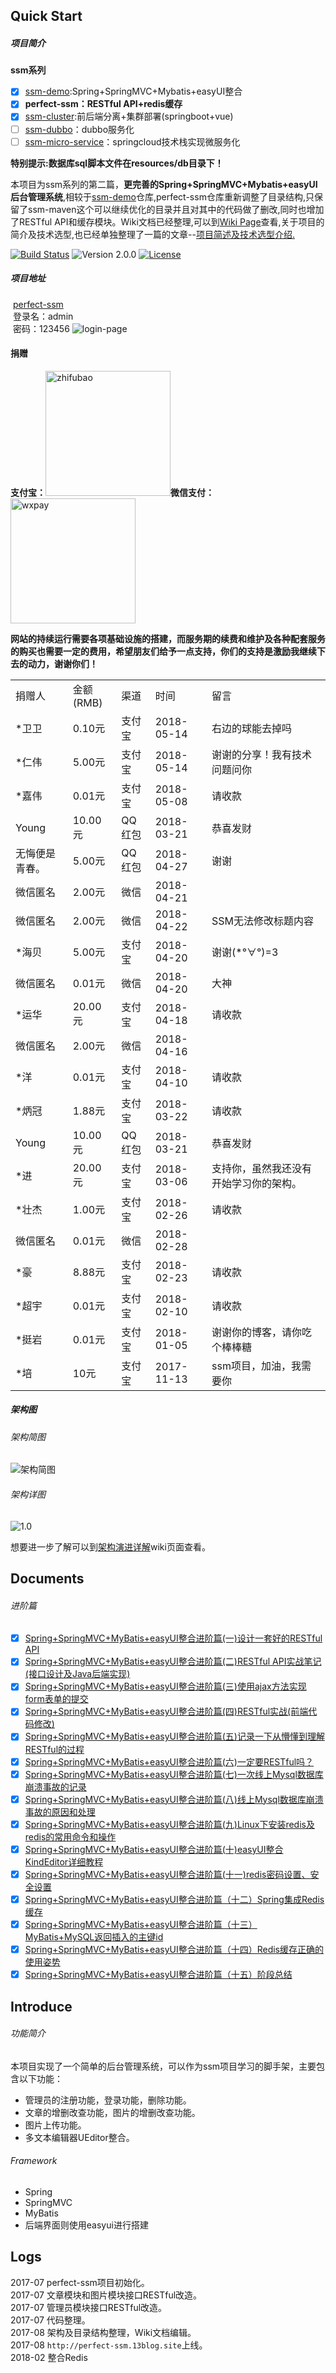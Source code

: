 ## Quick Start 

##### 项目简介

**ssm系列**<br />
* [x] [ssm-demo](https://github.com/ZHENFENG13/ssm-demo):Spring+SpringMVC+Mybatis+easyUI整合
* [x] **perfect-ssm：RESTful API+redis缓存**
* [x] [ssm-cluster](https://github.com/ZHENFENG13/ssm-cluster):前后端分离+集群部署(springboot+vue)
* [ ] [ssm-dubbo](https://github.com/ZHENFENG13/ssm-dubbo)：dubbo服务化
* [ ] [ssm-micro-service](https://github.com/ZHENFENG13/ssm-micro-service)：springcloud技术栈实现微服务化

**特别提示:数据库sql脚本文件在resources/db目录下！**

本项目为ssm系列的第二篇，**更完善的Spring+SpringMVC+Mybatis+easyUI后台管理系统**,相较于[ssm-demo](https://github.com/ZHENFENG13/ssm-demo)仓库,perfect-ssm仓库重新调整了目录结构,只保留了ssm-maven这个可以继续优化的目录并且对其中的代码做了删改,同时也增加了RESTful API和缓存模块。Wiki文档已经整理,可以到[Wiki Page](https://github.com/ZHENFENG13/perfect-ssm/wiki)查看,关于项目的简介及技术选型,也已经单独整理了一篇的文章--[项目简述及技术选型介绍.](http://www.cnblogs.com/han-1034683568/p/6440090.html)<br />

[![Build Status](https://travis-ci.org/ZHENFENG13/perfect-ssm.svg?branch=master)](https://travis-ci.org/ZHENFENG13/perfect-ssm)
![Version 2.0.0](https://img.shields.io/badge/version-2.0.0-yellow.svg)
[![License](https://img.shields.io/badge/license-apache-blue.svg)](https://github.com/ZHENFENG13/perfect-ssm/blob/master/LICENSE)

##### 项目地址

  <a href='http://perfect-ssm.13blog.site'>perfect-ssm</a> <br /> 
  登录名：admin <br /> 
  密码：123456
  ![login-page](https://raw.githubusercontent.com/ZHENFENG13/resource/master/images/2017-08-08/login.png)
  
#### 捐赠

**支付宝：**<img src="https://raw.githubusercontent.com/ZHENFENG13/resource/master/images/2018-02-27/zhifubao1.jpg" width = "200" height = "200" alt="zhifubao"/>**微信支付：**<img src="https://raw.githubusercontent.com/ZHENFENG13/resource/master/images/2018-02-27/wxpay.jpg" width = "200" height = "200" alt="wxpay"/>

**网站的持续运行需要各项基础设施的搭建，而服务期的续费和维护及各种配套服务的购买也需要一定的费用，希望朋友们给予一点支持，你们的支持是激励我继续下去的动力，谢谢你们！**

<table>
    <tr>
        <td>捐赠人</td>
        <td>金额(RMB)</td>
        <td>渠道</td>
        <td>时间</td>
        <td>留言</td>
    </tr>
    <tr>
        <td>*卫卫</td>
        <td>0.10元</td>
        <td>支付宝</td>
        <td>2018-05-14</td>
        <td>右边的球能去掉吗</td>
    </tr>
    <tr>
        <td>*仁伟</td>
        <td>5.00元</td>
        <td>支付宝</td>
        <td>2018-05-14</td>
        <td>谢谢的分享！我有技术问题问你</td>
    </tr> 
    <tr>
        <td>*嘉伟</td>
        <td>0.01元</td>
        <td>支付宝</td>
        <td>2018-05-08</td>
        <td>请收款</td>
    </tr>
    <tr>
        <td>Young</td>
        <td>10.00元</td>
        <td>QQ红包</td>
        <td>2018-03-21</td>
        <td>恭喜发财</td>
    </tr> 
    <tr>
        <td>无悔便是青春。</td>
        <td>5.00元</td>
        <td>QQ红包</td>
        <td>2018-04-27</td>
        <td>谢谢</td>
    </tr> 
    <tr>
        <td>微信匿名</td>
        <td>2.00元</td>
        <td>微信</td>
        <td>2018-04-21</td>
        <td></td>
    </tr>  
    <tr>
        <td>微信匿名</td>
        <td>2.00元</td>
        <td>微信</td>
        <td>2018-04-22</td>
        <td>SSM无法修改标题内容</td>
    </tr>  
    <tr>
        <td>*海贝</td>
        <td>5.00元</td>
        <td>支付宝</td>
        <td>2018-04-20</td>
        <td>谢谢(*°∀°)=3</td>
    </tr> 
    <tr>
        <td>微信匿名</td>
        <td>0.01元</td>
        <td>微信</td>
        <td>2018-04-20</td>
        <td>大神</td>
    </tr>  
    <tr>
        <td>*运华</td>
        <td>20.00元</td>
        <td>支付宝</td>
        <td>2018-04-18</td>
        <td>请收款</td>
    </tr> 
    <tr>
        <td>微信匿名</td>
        <td>2.00元</td>
        <td>微信</td>
        <td>2018-04-16</td>
        <td></td>
    </tr>  
    <tr>
        <td>*洋</td>
        <td>0.01元</td>
        <td>支付宝</td>
        <td>2018-04-10</td>
        <td>请收款</td>
    </tr> 
    <tr>
        <td>*炳冠</td>
        <td>1.88元</td>
        <td>支付宝</td>
        <td>2018-03-22</td>
        <td>请收款</td>
    </tr> 
    <tr>
        <td>Young</td>
        <td>10.00元</td>
        <td>QQ红包</td>
        <td>2018-03-21</td>
        <td>恭喜发财</td>
    </tr> 
    <tr>
        <td>*进</td>
        <td>20.00元</td>
        <td>支付宝</td>
        <td>2018-03-06</td>
        <td>支持你，虽然我还没有开始学习你的架构。</td>
    </tr>  
    <tr>
        <td>*壮杰</td>
        <td>1.00元</td>
        <td>支付宝</td>
        <td>2018-02-26</td>
        <td>请收款</td>
    </tr>  
    <tr>
        <td>微信匿名</td>
        <td>0.01元</td>
        <td>微信</td>
        <td>2018-02-28</td>
        <td></td>
    </tr>  
    <tr>
        <td>*豪</td>
        <td>8.88元</td>
        <td>支付宝</td>
        <td>2018-02-23</td>
        <td>请收款</td>
    </tr>   
    <tr>
        <td>*超宇</td>
        <td>0.01元</td>
        <td>支付宝</td>
        <td>2018-02-10</td>
        <td>请收款</td>
    </tr>   
    <tr>
        <td>*挺岩</td>
        <td>0.01元</td>
        <td>支付宝</td>
        <td>2018-01-05</td>
        <td>谢谢你的博客，请你吃个棒棒糖</td>
    </tr>   
    <tr>
        <td>*培</td>
        <td>10元</td>
        <td>支付宝</td>
        <td>2017-11-13</td>
        <td>ssm项目，加油，我需要你</td>
    </tr>   
</table> 

##### 架构图
 
 ###### 架构简图
 ![架构简图](https://raw.githubusercontent.com/ZHENFENG13/resource/master/images/2017-08-06/ssm%E6%9E%B6%E6%9E%84%E5%9B%BE-%E7%AE%80%E7%89%88.png)
 
 ###### 架构详图
 ![1.0](https://raw.githubusercontent.com/ZHENFENG13/resource/master/images/2017-08-06/ssm%E6%9E%B6%E6%9E%84%E5%9B%BE-2.0-%E8%AF%A6%E7%89%88.png)
 
想要进一步了解可以到[架构演进详解](https://github.com/ZHENFENG13/perfect-ssm/wiki/%E6%9E%B6%E6%9E%84%E6%BC%94%E8%BF%9B%E8%AF%A6%E8%A7%A3)wiki页面查看。
 
## Documents 

###### 进阶篇 

* [x] [Spring+SpringMVC+MyBatis+easyUI整合进阶篇(一)设计一套好的RESTful API](http://www.cnblogs.com/han-1034683568/p/7196345.html)
* [x] [Spring+SpringMVC+MyBatis+easyUI整合进阶篇(二)RESTful API实战笔记(接口设计及Java后端实现)](http://www.cnblogs.com/han-1034683568/p/7300547.html)
* [x] [Spring+SpringMVC+MyBatis+easyUI整合进阶篇(三)使用ajax方法实现form表单的提交](http://www.cnblogs.com/han-1034683568/p/7199168.html)
* [x] [Spring+SpringMVC+MyBatis+easyUI整合进阶篇(四)RESTful实战(前端代码修改)](http://www.cnblogs.com/han-1034683568/p/7552007.html)
* [x] [Spring+SpringMVC+MyBatis+easyUI整合进阶篇(五)记录一下从懵懂到理解RESTful的过程](http://www.cnblogs.com/han-1034683568/p/7569870.html)
* [x] [Spring+SpringMVC+MyBatis+easyUI整合进阶篇(六)一定要RESTful吗？](http://www.cnblogs.com/han-1034683568/p/7663641.html)
* [x] [Spring+SpringMVC+MyBatis+easyUI整合进阶篇(七)一次线上Mysql数据库崩溃事故的记录](http://www.cnblogs.com/han-1034683568/p/7787659.html)
* [x] [Spring+SpringMVC+MyBatis+easyUI整合进阶篇(八)线上Mysql数据库崩溃事故的原因和处理](http://www.cnblogs.com/han-1034683568/p/7822237.html)
* [x] [Spring+SpringMVC+MyBatis+easyUI整合进阶篇(九)Linux下安装redis及redis的常用命令和操作](http://www.cnblogs.com/han-1034683568/p/7862188.html)
* [x] [Spring+SpringMVC+MyBatis+easyUI整合进阶篇(十)easyUI整合KindEditor详细教程](http://www.cnblogs.com/han-1034683568/p/7930542.html)
* [x] [Spring+SpringMVC+MyBatis+easyUI整合进阶篇(十一)redis密码设置、安全设置](http://www.cnblogs.com/han-1034683568/p/7978577.html)
* [x] [Spring+SpringMVC+MyBatis+easyUI整合进阶篇（十二）Spring集成Redis缓存](http://www.cnblogs.com/han-1034683568/p/7994231.html)
* [x] [Spring+SpringMVC+MyBatis+easyUI整合进阶篇（十三）MyBatis+MySQL返回插入的主键id](http://www.cnblogs.com/han-1034683568/p/8305122.html)
* [x] [Spring+SpringMVC+MyBatis+easyUI整合进阶篇（十四）Redis缓存正确的使用姿势](http://www.cnblogs.com/han-1034683568/p/8406497.html)
* [x] [Spring+SpringMVC+MyBatis+easyUI整合进阶篇（十五）阶段总结](http://www.cnblogs.com/han-1034683568/p/9069008.html)

## Introduce

###### 功能简介

本项目实现了一个简单的后台管理系统，可以作为ssm项目学习的脚手架，主要包含以下功能： <br /> 
- 管理员的注册功能，登录功能，删除功能。 <br /> 
- 文章的增删改查功能，图片的增删改查功能。 <br /> 
- 图片上传功能。 <br /> 
- 多文本编辑器UEditor整合。 <br /> 

###### Framework

- Spring <br /> 
- SpringMVC <br /> 
- MyBatis <br /> 
- 后端界面则使用easyui进行搭建 <br /> 

## Logs
  2017-07 perfect-ssm项目初始化。 <br /> 
  2017-07 文章模块和图片模块接口RESTful改造。 <br /> 
  2017-07 管理员模块接口RESTful改造。 <br /> 
  2017-07 代码整理。 <br /> 
  2017-08 架构及目录结构整理，Wiki文档编辑。<br/>
  2017-08 ```http://perfect-ssm.13blog.site```上线。<br/>
  2018-02 整合Redis<br/>

